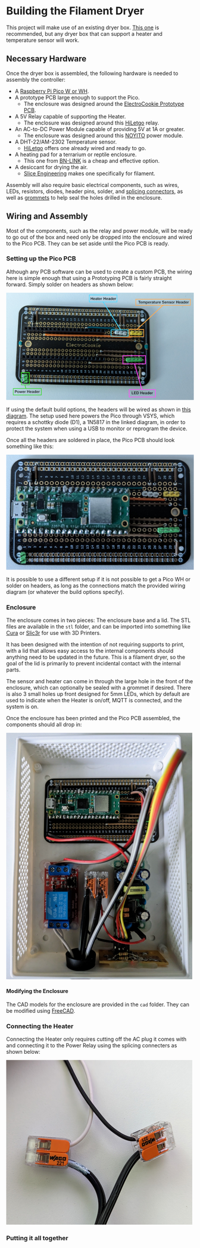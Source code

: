 # Building the Filament Dryer

This project will make use of an existing dryer box. [This one](https://www.thingiverse.com/thing:2953325) is recommended, but
any dryer box that can support a heater and temperature sensor will work.

## Necessary Hardware

Once the dryer box is assembled, the following hardware is needed to assembly the controller:

* A [Raspberry Pi Pico W or WH](https://www.raspberrypi.com/products/raspberry-pi-pico/?variant=raspberry-pi-pico-w).
* A prototype PCB large enough to support the Pico.
  * The enclosure was designed around the [ElectroCookie Prototype PCB](https://www.amazon.com/dp/B07ZYNWJ1S).
* A 5V Relay capable of supporting the Heater.
  * The enclosure was designed around this [HiLetgo](https://www.amazon.com/dp/B00LW15A4W) relay.
* An AC-to-DC Power Module capable of providing 5V at 1A or greater.
  * The enclosure was designed around this [NOYITO](https://www.amazon.com/dp/B07C1XCH68) power module.
* A DHT-22/AM-2302 Temperature sensor.
  * [HiLetgo](https://www.amazon.com/dp/B0795F19W6) offers one already wired and ready to go.
* A heating pad for a terrarium or reptile enclosure.
  * This one from [BN-LINK](https://www.amazon.com/dp/B08C93ZGPJ) is a cheap and effective option.
* A desiccant for drying the air.
  * [Slice Engineering](https://www.amazon.com/dp/B09BVYYD7B) makes one specifically for filament.

Assembly will also require basic electrical components, such as wires, LEDs, resistors, diodes, header pins, solder, and
[splicing connectors](https://www.amazon.com/dp/B08W3QXN9B), as well as [grommets](https://www.amazon.com/dp/B09MT34X2B)
to help seal the holes drilled in the enclosure.

## Wiring and Assembly

Most of the components, such as the relay and power module, will be ready to go out of the box and need only be
dropped into the enclosure and wired to the Pico PCB. They can be set aside until the Pico PCB is ready.

### Setting up the Pico PCB

Although any PCB software can be used to create a custom PCB, the wiring here is simple enough that using a Prototyping
PCB is fairly straight forward. Simply solder on headers as shown below:

![Header Diagram](.assets/pcb-setup.png)

If using the default build options, the headers will be wired as shown in [this diagram](.assets/pcb.png). The setup
used here powers the Pico through VSYS, which requires a schottky diode (D1), a 1N5817 in the linked diagram, in order
to protect the system when using a USB to monitor or reprogram the device.

Once all the headers are soldered in place, the Pico PCB should look something like this:

![Pico PCB](./.assets/completed-pico.png)

It is possible to use a different setup if it is not possible to get a Pico WH or solder on headers, as long as the
connections match the provided wiring diagram (or whatever the build options specify).

### Enclosure

The enclosure comes in two pieces: The enclosure base and a lid. The STL files are available in the `stl` folder, and can
be imported into something like [Cura](https://ultimaker.com/software/ultimaker-cura/) or [Slic3r](https://slic3r.org/)
for use with 3D Printers.

It has been designed with the intention of not requiring supports to print, with a lid that allows easy access to the internal
components should anything need to be updated in the future. This is a filament dryer, so the goal of the lid is primarily
to prevent incidental contact with the internal parts.

The sensor and heater can come in through the large hole in the front of the enclosure, which can optionally be sealed with
a grommet if desired. There is also 3 small holes up front designed for 5mm LEDs, which by default are used to indicate when
the Heater is on/off, MQTT is connected, and the system is on.

Once the enclosure has been printed and the Pico PCB assembled, the components should all drop in:

![Full Assembly](./.assets/assembly.png)

#### Modifying the Enclosure

The CAD models for the enclosure are provided in the `cad` folder. They can be modified using [FreeCAD](https://www.freecad.org/).

### Connecting the Heater

Connecting the Heater only requires cutting off the AC plug it comes with and connecting it to the Power Relay using the
splicing connecters as shown below:

![Heater Connecting](./.assets/heater-connection.png)

### Putting it all together
